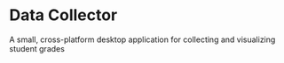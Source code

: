 # Data Collector

A small, cross-platform desktop application for collecting and visualizing student grades
